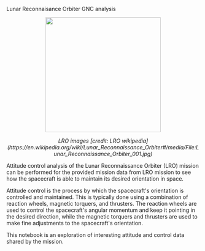 Lunar Reconnaisance Orbiter GNC analysis
<p align="center">
<img src="/images/Lunar_Reconnaissance_Orbiter_001.jpg" width="300">
</p>
<p align="center">
    <em>LRO images [credit: LRO wikipedia](https://en.wikipedia.org/wiki/Lunar_Reconnaissance_Orbiter#/media/File:Lunar_Reconnaissance_Orbiter_001.jpg)</em>
</p>

Attitude control analysis of the Lunar Reconnaissance Orbiter (LRO) mission can be performed for the provided mission data from LRO mission to see how the spacecraft is able to maintain its desired orientation in space.

Attitude control is the process by which the spacecraft's orientation is controlled and maintained. This is typically done using a combination of reaction wheels, magnetic torquers, and thrusters. The reaction wheels are used to control the spacecraft's angular momentum and keep it pointing in the desired direction, while the magnetic torquers and thrusters are used to make fine adjustments to the spacecraft's orientation. 

This notebook is an exploration of interesting attitude and control data shared by the mission.
